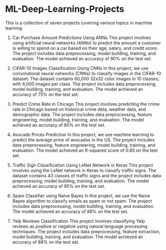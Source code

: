 # ML-Deep-Learning-Projects
This is a collection of seven projects covering various topics in machine learning.

1. Car Purchase Amount Predictions Using ANNs
This project involves using artificial neural networks (ANNs) to predict the amount a customer is willing to spend on a car based on their age, salary, and credit score. The project includes data preprocessing, model building, training, and evaluation. The model achieved an accuracy of 90% on the test set.

2. CiFAR-10 Images Classification Using CNNs
In this project, we use convolutional neural networks (CNNs) to classify images in the CIFAR-10 dataset. The dataset contains 60,000 32x32 color images in 10 classes, with 6,000 images per class. The project includes data preprocessing, model building, training, and evaluation. The model achieved an accuracy of 75% on the test set.

3. Predict Crime Rate in Chicago
This project involves predicting the crime rate in Chicago based on historical crime data, weather data, and demographic data. The project includes data preprocessing, feature engineering, model building, training, and evaluation. The model achieved an accuracy of 80% on the test set.

4. Avocado Prices Prediction
In this project, we use machine learning to predict the average price of avocados in the US. The project includes data preprocessing, feature engineering, model building, training, and evaluation. The model achieved an R-squared score of 0.85 on the test set.

5. Traffic Sign Classification Using LeNet Network in Keras
This project involves using the LeNet network in Keras to classify traffic signs. The dataset contains 43 classes of traffic signs and the project includes data preprocessing, model building, training, and evaluation. The model achieved an accuracy of 95% on the test set.

6. Spam Classifier using Naive Bayes
In this project, we use the Naive Bayes algorithm to classify emails as spam or not spam. The project includes data preprocessing, model building, training, and evaluation. The model achieved an accuracy of 98% on the test set.

7. Yelp Reviews Classification
This project involves classifying Yelp reviews as positive or negative using natural language processing techniques. The project includes data preprocessing, feature extraction, model building, training, and evaluation. The model achieved an accuracy of 88% on the test set.
